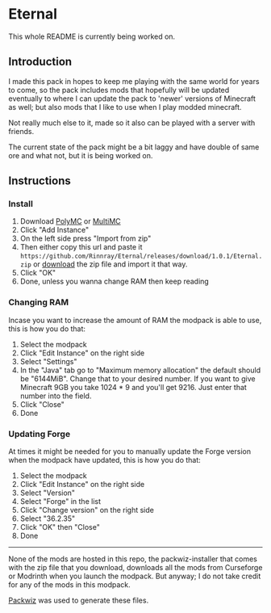 # Eternal

This whole README is currently being worked on.

## Introduction

I made this pack in hopes to keep me playing with the same world for years to come, so the pack includes mods that hopefully will be updated eventually to where I can update the pack to 'newer' versions of Minecraft as well; but also mods that I like to use when I play modded minecraft.

Not really much else to it, made so it also can be played with a server with friends.

The current state of the pack might be a bit laggy and have double of same ore and what not, but it is being worked on.

## Instructions

### Install

1. Download [PolyMC](https://polymc.org/download/) or [MultiMC](https://multimc.org/#Download)
2. Click "Add Instance"
3. On the left side press "Import from zip"
4. Then either copy this url and paste it `https://github.com/Rinnray/Eternal/releases/download/1.0.1/Eternal.zip` or [download](https://github.com/Rinnray/Eternal/releases) the zip file and import it that way.
5. Click "OK"
6. Done, unless you wanna change RAM then keep reading

### Changing RAM

Incase you want to increase the amount of RAM the modpack is able to use, this is how you do that:

1. Select the modpack
2. Click "Edit Instance" on the right side
3. Select "Settings"
4. In the "Java" tab go to "Maximum memory allocation" the default should be "6144MiB". Change that to your desired number. If you want to give Minecraft 9GB you take 1024 \* 9 and you'll get 9216. Just enter that number into the field.
5. Click "Close"
6. Done

### Updating Forge

At times it might be needed for you to manually update the Forge version when the modpack have updated, this is how you do that:

1. Select the modpack
2. Click "Edit Instance" on the right side
3. Select "Version"
4. Select "Forge" in the list
5. Click "Change version" on the right side
6. Select "36.2.35"
7. Click "OK" then "Close"
8. Done

---

None of the mods are hosted in this repo, the packwiz-installer that comes with the zip file that you download, downloads all the mods from Curseforge or Modrinth when you launch the modpack.
But anyway; I do not take credit for any of the mods in this modpack.

[Packwiz](https://github.com/comp500/packwiz) was used to generate these files.
